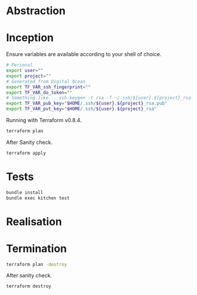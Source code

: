 # Abstraction

# Inception

Ensure variables are available according to your shell of choice.
```sh
# Personal
export user=""
export project=""
# Generated from Digital Ocean
export TF_VAR_ssh_fingerprint=""
export TF_VAR_do_token=""
# Something like... ssh-keygen -t rsa -f ~/.ssh/${user}.${project}_rsa
export TF_VAR_pub_key="$HOME/.ssh/${user}.${project}_rsa.pub"
export TF_VAR_pvt_key="$HOME/.ssh/${user}.${project}_rsa"
```

Running with Terraform v0.8.4.
```sh
terraform plan
```

After Sanity check.
```sh
terraform apply
```

# Tests

```sh
bundle install
bundle exec kitchen test
```

# Realisation

# Termination

```sh
terraform plan -destroy
```

After sanity check.
```sh
terraform destroy
```

